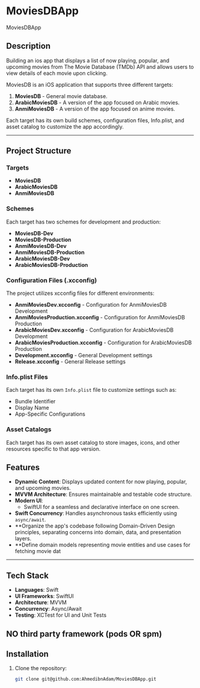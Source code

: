 # MoviesDBApp
MoviesDBApp
## Description  

Building an ios app that displays a list of now playing, popular, and upcoming
movies from The Movie Database (TMDb) API and allows users to view details of
each movie upon clicking.

MoviesDB is an iOS application that supports three different targets: 
1. **MoviesDB** - General movie database.
2. **ArabicMoviesDB** - A version of the app focused on Arabic movies.
3. **AnmiMoviesDB** - A version of the app focused on anime movies.

Each target has its own build schemes, configuration files, Info.plist, and asset catalog to customize the app accordingly.

---

## Project Structure

### Targets
- **MoviesDB**
- **ArabicMoviesDB**
- **AnmiMoviesDB**

### Schemes
Each target has two schemes for development and production:
- **MoviesDB-Dev**
- **MoviesDB-Production**
- **AnmiMoviesDB-Dev**
- **AnmiMoviesDB-Production**
- **ArabicMoviesDB-Dev**
- **ArabicMoviesDB-Production**

### Configuration Files (.xcconfig)
The project utilizes xcconfig files for different environments:
- **AnmiMoviesDev.xcconfig** - Configuration for AnmiMoviesDB Development
- **AnmiMoviesProduction.xcconfig** - Configuration for AnmiMoviesDB Production
- **ArabicMoviesDev.xcconfig** - Configuration for ArabicMoviesDB Development
- **ArabicMoviesProduction.xcconfig** - Configuration for ArabicMoviesDB Production
- **Development.xcconfig** - General Development settings
- **Release.xcconfig** - General Release settings

### Info.plist Files
Each target has its own `Info.plist` file to customize settings such as:
- Bundle Identifier
- Display Name
- App-Specific Configurations

### Asset Catalogs
Each target has its own asset catalog to store images, icons, and other resources specific to that app version.


## Features  
- **Dynamic Content**: Displays updated content for now playing, popular, and upcoming
movies.  
- **MVVM Architecture**: Ensures maintainable and testable code structure.  
- **Modern UI**:  
  - SwiftUI for a seamless and declarative interface on one screen.  
- **Swift Concurrency**: Handles asynchronous tasks efficiently using `async/await`.  
- **Organize the app's codebase following Domain-Driven Design principles, separating
  concerns into domain, data, and presentation layers.
- **Define domain models representing movie entities and use cases for fetching movie dat
---

## Tech Stack  
- **Languages**: Swift  
- **UI Frameworks**: SwiftUI  
- **Architecture**: MVVM  
- **Concurrency**: Async/Await  
- **Testing**: XCTest for UI and Unit Tests  

## NO third party framework (pods OR spm)


## Installation  
1. Clone the repository:  
   ```bash
   git clone git@github.com:AhmedibnAdam/MoviesDBApp.git
